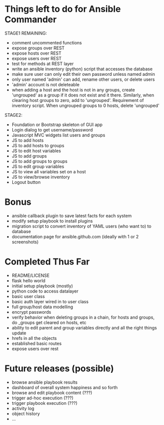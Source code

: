 Things left to do for Ansible Commander 
========================================

STAGE1 REMAINING:

- comment uncommented functions
- expose groups over REST
- expose hosts over REST
- expose users over REST
- test for methods at REST layer
- write an ansible inventory (python) script that accesses the database
- make sure user can only edit their own password unless named admin
- only user named 'admin' can add, rename other users, or delete users
- 'admin' account is not deleteable
- when adding a host and the host is not in any groups, create 'ungrouped' as a group if it does not exist
  and it there.  Similarly, when clearing host groups to zero, add to 'ungrouped'.  Requirement of inventory
  script.  When ungrouped groups to 0 hosts, delete 'ungrouped'

STAGE2:
- Foundation or Bootstrap skeleton of GUI app
- Login dialog to get username/password
- Javascript MVC widgets list users and groups
- JS to add hosts
- JS to add hosts to groups
- JS to edit host variables
- JS to add groups
- JS to add groups to groups
- JS to edit group variables
- JS to view all variables set on a host
- JS to view/browse inventory
- Logout button

Bonus
=====

- ansible callback plugin to save latest facts for each system
- modify setup playbook to install plugins
- migration script to convert inventory of YAML users (who want to) to database
- documentation page for ansible.github.com (ideally with 1 or 2 screenshots)

Completed Thus Far
==================

- README/LICENSE
- flask hello world
- initial setup playbook (mostly)
- python code to access datalayer
- basic user class
- basic auth layer wired in to user class
- full group/host data modelling
- encrypt passwords
- verify behavior when deleting groups in a chain, for hosts and groups, do _groups get cleared on hosts, etc
- ability to edit parent and group variables directly and all the right things update
- hrefs in all the objects
- established basic routes
- expose users over rest

Future releases (possible)
==========================

- browse ansible playbook results
- dashboard of overall system happiness and so forth
- browse and edit playbook content (???)
- trigger ad-hoc execution (???)
- trigger playbook execution (???)
- activity log
- object history
- ...




